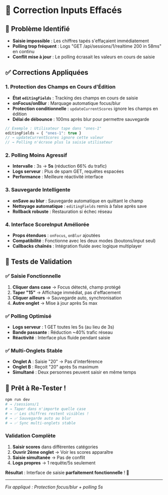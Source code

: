 # 🔧 Correction Inputs Effacés

## 🐛 Problème Identifié
- **Saisie impossible** : Les chiffres tapés s'effaçaient immédiatement
- **Polling trop fréquent** : Logs "GET /api/sessions/1/realtime 200 in 58ms" en continu
- **Conflit mise à jour** : Le polling écrasait les valeurs en cours de saisie

## ✅ Corrections Appliquées

### 1. Protection des Champs en Cours d'Édition
- **État `editingFields`** : Tracking des champs en cours de saisie
- **onFocus/onBlur** : Marquage automatique focus/blur  
- **Protection conditionnelle** : `updateCurrentScores` ignore les champs en édition
- **Délai de débounce** : 100ms après blur pour permettre sauvegarde

```typescript
// Exemple : Utilisateur tape dans "ones-1"
editingFields = { "ones-1": true }
// → updateCurrentScores ignore cette valeur
// → Polling n'écrase plus la saisie utilisateur
```

### 2. Polling Moins Agressif
- **Intervalle** : 3s → **5s** (réduction 66% du trafic)
- **Logs serveur** : Plus de spam GET, requêtes espacées
- **Performance** : Meilleure réactivité interface

### 3. Sauvegarde Intelligente
- **onSave au blur** : Sauvegarde automatique en quittant le champ
- **Nettoyage automatique** : `editingFields` remis à false après save
- **Rollback robuste** : Restauration si échec réseau

### 4. Interface ScoreInput Améliorée
- **Props étendues** : `onFocus`, `onBlur` ajoutées
- **Compatibilité** : Fonctionne avec les deux modes (boutons/input seul)
- **Callbacks chaînés** : Intégration fluide avec logique multiplayer

## 🧪 Tests de Validation

### ✅ Saisie Fonctionnelle
1. **Cliquer dans case** → Focus détecté, champ protégé
2. **Taper "15"** → Affichage immédiat, pas d'effacement
3. **Cliquer ailleurs** → Sauvegarde auto, synchronisation
4. **Autre onglet** → Mise à jour après 5s max

### ✅ Polling Optimisé  
- **Logs serveur** : 1 GET toutes les 5s (au lieu de 3s)
- **Bande passante** : Réduction ~40% trafic réseau
- **Réactivité** : Interface plus fluide pendant saisie

### ✅ Multi-Onglets Stable
- **Onglet A** : Saisie "20" → Pas d'interférence
- **Onglet B** : Reçoit "20" après 5s maximum
- **Simultané** : Deux personnes peuvent saisir en même temps

## 🚀 Prêt à Re-Tester !

```bash
npm run dev
# → /sessions/1
# → Taper dans n'importe quelle case
# → ✅ Les chiffres restent visibles !
# → ✅ Sauvegarde auto au blur
# → ✅ Sync multi-onglets stable
```

### Validation Complète
1. **Saisir scores** dans différentes catégories
2. **Ouvrir 2ème onglet** → Voir les scores apparaître
3. **Saisie simultanée** → Pas de conflit
4. **Logs propres** → 1 requête/5s seulement

**Résultat** : Interface de saisie **parfaitement fonctionnelle** ! 🎯

---
*Fix appliqué : Protection focus/blur + polling 5s*